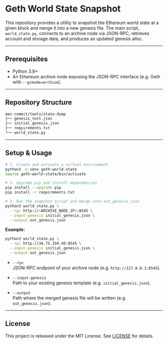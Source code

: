 # Geth World State Snapshot

This repository provides a utility to snapshot the Ethereum world state at a given block and merge it into a new genesis file. The main script, `world_state.py`, connects to an archive node via JSON-RPC, retrieves account and storage data, and produces an updated genesis alloc.

---

## Prerequisites

- Python 3.8+
- An Ethereum archive node exposing the JSON-RPC interface (e.g. Geth with `--gcmode=archive`).

---

## Repository Structure

```bash
mev-commit/tools/state-dump
├── genesis_test.json
├── initial_genesis.json
├── requirements.txt
└── world_state.py
```

---

## Setup & Usage

```bash
# 1. Create and activate a virtual environment
python3 -m venv geth-world-state
source geth-world-state/bin/activate

# 2. Upgrade pip and install dependencies
pip install --upgrade pip
pip install -r requirements.txt

# 3. Run the snapshot script and merge into out_genesis.json
python3 world_state.py \
  --rpc http://<ARCHIVE_NODE_IP>:8545 \
  --input-genesis initial_genesis.json \
  --output out_genesis.json
```

**Example:**

```bash
python3 world_state.py \
  --rpc http://34.75.194.46:8545 \
  --input-genesis initial_genesis.json \
  --output out_genesis.json
```

- `--rpc`  
  JSON-RPC endpoint of your archive node (e.g. `http://127.0.0.1:8545`).

- `--input-genesis`  
  Path to your existing genesis template (e.g. `initial_genesis.json`).

- `--output`  
  Path where the merged genesis file will be written (e.g. `out_genesis.json`).

---

## License

This project is released under the MIT License. See [LICENSE](LICENSE) for details.

